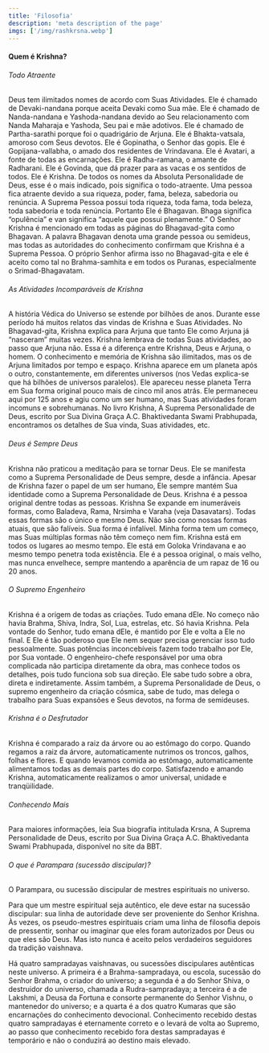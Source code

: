 ```yaml
---
title: 'Filosofia'
description: 'meta description of the page'
imgs: ['/img/rashkrsna.webp']
---
```

#### Quem é Krishna?
###### Todo Atraente
Deus tem ilimitados nomes de acordo com Suas Atividades. Ele é chamado de Devaki-nandana porque aceita Devaki como Sua mãe. Ele é chamado de Nanda-nandana e Yashoda-nandana devido ao Seu relacionamento com Nanda Maharaja e Yashoda, Seu pai e mãe adotivos. Ele é chamado de Partha-sarathi porque foi o quadrigário de Arjuna. Ele é Bhakta-vatsala, amoroso com Seus devotos. Ele é Gopinatha, o Senhor das gopis. Ele é Gopijana-vallabha, o amado dos residentes de Vrindavana. Ele é Avatari, a fonte de todas as encarnações. Ele é Radha-ramana, o amante de Radharani. Ele é Govinda, que dá prazer para as vacas e os sentidos de todos. Ele é Krishna. De todos os nomes da Absoluta Personalidade de Deus, esse é o mais indicado, pois significa o todo-atraente. Uma pessoa fica atraente devido a sua riqueza, poder, fama, beleza, sabedoria ou renúncia. A Suprema Pessoa possui toda riqueza, toda fama, toda beleza, toda sabedoria e toda renúncia. Portanto Ele é Bhagavan. Bhaga significa “opulência” e van significa “aquele que possui plenamente.” O Senhor Krishna é mencionado em todas as páginas do Bhagavad-gita como Bhagavan. A palavra Bhagavan denota uma grande pessoa ou semideus, mas todas as autoridades do conhecimento confirmam que Krishna é a Suprema Pessoa. O próprio Senhor afirma isso no Bhagavad-gita e ele é aceito como tal no Brahma-samhita e em todos os Puranas, especialmente o Srimad-Bhagavatam.

###### As Atividades Incomparáveis de Krishna
A história Védica do Universo se estende por bilhões de anos. Durante esse período há muitos relatos das vindas de Krishna e Suas Atividades. No Bhagavad-gita, Krishna explica para Arjuna que tanto Ele como Arjuna já “nasceram” muitas vezes. Krishna lembrava de todas Suas atividades, ao passo que Arjuna não. Essa é a diferença entre Krishna, Deus e Arjuna, o homem. O conhecimento e memória de Krishna são ilimitados, mas os de Arjuna limitados por tempo e espaço. Krishna aparece em um planeta após o outro, constantemente, em diferentes universos (nos Vedas explica-se que há bilhões de universos paralelos). Ele apareceu nesse planeta Terra em Sua forma original pouco mais de cinco mil anos atrás. Ele permaneceu aqui por 125 anos e agiu como um ser humano, mas Suas atividades foram incomuns e sobrehumanas. No livro Krishna, A Suprema Personalidade de Deus, escrito por Sua Divina Graça A.C. Bhaktivedanta Swami Prabhupada, encontramos os detalhes de Sua vinda, Suas atividades, etc.

###### Deus é Sempre Deus
Krishna não praticou a meditação para se tornar Deus. Ele se manifesta como a Suprema Personalidade de Deus sempre, desde a infância. Apesar de Krishna fazer o papel de um ser humano, Ele sempre mantém Sua identidade como a Suprema Personalidade de Deus. Krishna é a pessoa original dentre todas as pessoas. Krishna Se expande em inumeráveis formas, como Baladeva, Rama, Nrsimha e Varaha (veja Dasavatars). Todas essas formas são o único e mesmo Deus. Não são como nossas formas atuais, que são falíveis. Sua forma é infalível. Minha forma tem um começo, mas Suas múltiplas formas não têm começo nem fim. Krishna está em todos os lugares ao mesmo tempo. Ele está em Goloka Vrindavana e ao mesmo tempo penetra toda existência. Ele é a pessoa original, o mais velho, mas nunca envelhece, sempre mantendo a aparência de um rapaz de 16 ou 20 anos.

###### O Supremo Engenheiro
Krishna é a origem de todas as criações. Tudo emana dEle. No começo não havia Brahma, Shiva, Indra, Sol, Lua, estrelas, etc. Só havia Krishna. Pela vontade do Senhor, tudo emana dEle, é mantido por Ele e volta a Ele no final. E Ele é tão poderoso que Ele nem sequer precisa gerenciar isso tudo pessoalmente. Suas potências inconcebíveis fazem todo trabalho por Ele, por Sua vontade. O engenheiro-chefe responsável por uma obra complicada não participa diretamente da obra, mas conhece todos os detalhes, pois tudo funciona sob sua direção. Ele sabe tudo sobre a obra, direta e indiretamente. Assim também, a Suprema Personalidade de Deus, o supremo engenheiro da criação cósmica, sabe de tudo, mas delega o trabalho para Suas expansões e Seus devotos, na forma de semideuses.

###### Krishna é o Desfrutador
Krishna é comparado a raiz da árvore ou ao estômago do corpo. Quando regamos a raiz da árvore, automaticamente nutrimos os troncos, galhos, folhas e flores. E quando levamos comida ao estômago, automaticamente alimentamos todas as demais partes do corpo. Satisfazendo e amando Krishna, automaticamente realizamos o amor universal, unidade e tranqüilidade.

###### Conhecendo Mais
Para maiores informações, leia Sua biografia intitulada Krsna, A Suprema Personalidade de Deus, escrito por Sua Divina Graça A.C. Bhaktivedanta Swami Prabhupada, disponível no site da BBT.

###### O que é Parampara (sucessão discipular)?
O Parampara, ou sucessão discipular de mestres espirituais no universo.

Para que um mestre espiritual seja autêntico, ele deve estar na sucessão discipular: sua linha de autoridade deve ser proveniente do Senhor Krishna. Às vezes, os pseudo-mestres espirituais criam uma linha de filosofia depois de pressentir, sonhar ou imaginar que eles foram autorizados por Deus ou que eles são Deus. Mas isto nunca é aceito pelos verdadeiros seguidores da tradição vaishnava.

Há quatro sampradayas vaishnavas, ou sucessões discipulares autênticas neste universo. A primeira é a Brahma-sampradaya, ou escola, sucessão do Senhor Brahma, o criador do universo; a segunda é a do Senhor Shiva, o destruidor do universo, chamada a Rudra-sampradaya; a terceira é a de Lakshmi, a Deusa da Fortuna e consorte permanente do Senhor Vishnu, o mantenedor do universo; e a quarta é a dos quatro Kumaras que são encarnações do conhecimento devocional. Conhecimento recebido destas quatro sampradayas é eternamente correto e o levará de volta ao Supremo, ao passo que conhecimento recebido fora destas sampradayas é temporário e não o conduzirá ao destino mais elevado.